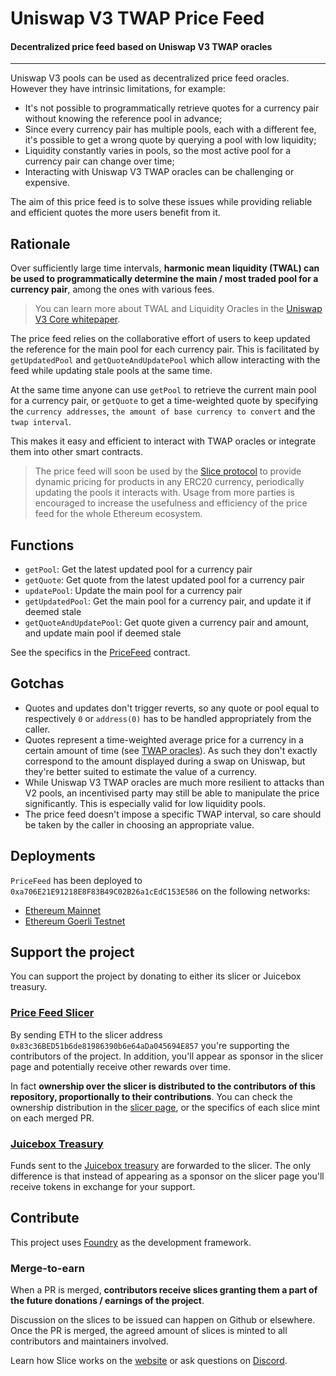 # Uniswap V3 TWAP Price Feed

#### Decentralized price feed based on Uniswap V3 TWAP oracles

---

Uniswap V3 pools can be used as decentralized price feed oracles. However they have intrinsic limitations, for example:

- It's not possible to programmatically retrieve quotes for a currency pair without knowing the reference pool in advance;
- Since every currency pair has multiple pools, each with a different fee, it's possible to get a wrong quote by querying a pool with low liquidity;
- Liquidity constantly varies in pools, so the most active pool for a currency pair can change over time;
- Interacting with Uniswap V3 TWAP oracles can be challenging or expensive.

The aim of this price feed is to solve these issues while providing reliable and efficient quotes the more users benefit from it.

## Rationale

Over sufficiently large time intervals, **harmonic mean liquidity (TWAL) can be used to programmatically determine the main / most traded pool for a currency pair**, among the ones with various fees.

> You can learn more about TWAL and Liquidity Oracles in the [Uniswap V3 Core whitepaper](https://uniswap.org/whitepaper-v3.pdf).

The price feed relies on the collaborative effort of users to keep updated the reference for the main pool for each currency pair. This is facilitated by `getUpdatedPool` and `getQuoteAndUpdatePool` which allow interacting with the feed while updating stale pools at the same time.

At the same time anyone can use `getPool` to retrieve the current main pool for a currency pair, or `getQuote` to get a time-weighted quote by specifying the `currency addresses`, `the amount of base currency to convert` and the `twap interval`.

This makes it easy and efficient to interact with TWAP oracles or integrate them into other smart contracts.

> The price feed will soon be used by the [Slice protocol](https://slice.so) to provide dynamic pricing for products in any ERC20 currency, periodically updating the pools it interacts with. Usage from more parties is encouraged to increase the usefulness and efficiency of the price feed for the whole Ethereum ecosystem.

## Functions

- `getPool`: Get the latest updated pool for a currency pair
- `getQuote`: Get quote from the latest updated pool for a currency pair
- `updatePool`: Update the main pool for a currency pair
- `getUpdatedPool`: Get the main pool for a currency pair, and update it if deemed stale
- `getQuoteAndUpdatePool`: Get quote given a currency pair and amount, and update main pool if deemed stale

See the specifics in the [PriceFeed](contracts/PriceFeed.sol) contract.

## Gotchas

- Quotes and updates don&apos;t trigger reverts, so any quote or pool equal to respectively `0` or `address(0)` has to be handled appropriately from the caller.
- Quotes represent a time-weighted average price for a currency in a certain amount of time (see [TWAP oracles](https://docs.uniswap.org/protocol/concepts/V3-overview/oracle)). As such they don&apos;t exactly correspond to the amount displayed during a swap on Uniswap, but they're better suited to estimate the value of a currency.
- While Uniswap V3 TWAP oracles are much more resilient to attacks than V2 pools, an incentivised party may still be able to manipulate the price significantly. This is especially valid for low liquidity pools.
- The price feed doesn&apos;t impose a specific TWAP interval, so care should be taken by the caller in choosing an appropriate value.

## Deployments

`PriceFeed` has been deployed to `0xa706E21E91218E8F83B49C02B26a1cEdC153E586` on the following networks:

- [Ethereum Mainnet](https://etherscan.io/address/0xa706E21E91218E8F83B49C02B26a1cEdC153E586)
- [Ethereum Goerli Testnet](https://goerli.etherscan.io/address/0xa706E21E91218E8F83B49C02B26a1cEdC153E586)

## Support the project

You can support the project by donating to either its slicer or Juicebox treasury.

### [Price Feed Slicer](https://slice.so/slicer/22)

By sending ETH to the slicer address `0x83c36BED51b6de81986390b6e64aDa045694E857` you're supporting the contributors of the project. In addition, you&apos;ll appear as sponsor in the slicer page and potentially receive other rewards over time.

In fact **ownership over the slicer is distributed to the contributors of this repository, proportionally to their contributions**. You can check the ownership distribution in the [slicer page](https://slice.so/slicer/22?view=owners), or the specifics of each slice mint on each merged PR.

### [Juicebox Treasury](https://juicebox.money/v2/p/264)

Funds sent to the [Juicebox treasury](https://juicebox.money/v2/p/264) are forwarded to the slicer. The only difference is that instead of appearing as a sponsor on the slicer page you&apos;ll receive tokens in exchange for your support.

## Contribute

This project uses [Foundry](https://github.com/foundry-rs/foundry) as the development framework.

### Merge-to-earn

When a PR is merged, **contributors receive slices granting them a part of the future donations / earnings of the project**.

Discussion on the slices to be issued can happen on Github or elsewhere. Once the PR is merged, the agreed amount of slices is minted to all contributors and maintainers involved.

Learn how Slice works on the [website](https://slice.so) or ask questions on [Discord](https://discord.gg/c7puDHjgMU).

<!--  -->